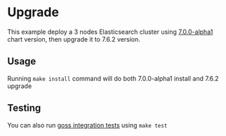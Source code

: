 # Upgrade

This example deploy a 3 nodes Elasticsearch cluster using [7.0.0-alpha1][] chart
version, then upgrade it to 7.6.2 version.


## Usage

Running `make install` command will do both 7.0.0-alpha1 install and 7.6.2
upgrade


## Testing

You can also run [goss integration tests][] using `make test`


[7.0.0-alpha1]: https://github.com/elastic/helm-charts/releases/tag/7.0.0-alpha1
[goss integration tests]: https://github.com/elastic/helm-charts/tree/master/elasticsearch/examples/upgrade/test/goss.yaml
